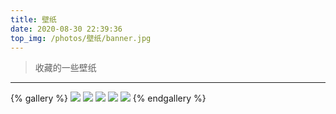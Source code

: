 ```yaml
---
title: 壁纸
date: 2020-08-30 22:39:36
top_img: /photos/壁纸/banner.jpg
---
```

> 收藏的一些壁纸

---

{% gallery %}
![](/photos/壁纸/1.jpg)
![](/photos/壁纸/2.jpg)
![](/photos/壁纸/3.jpg)
![](/photos/壁纸/4.jpg)
![](/photos/壁纸/5.jpg)
{% endgallery %}